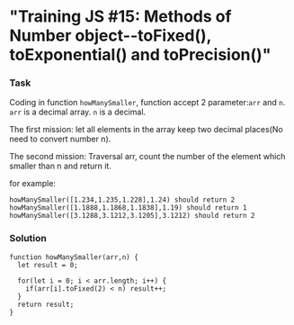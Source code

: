 # "Training JS #15: Methods of Number object--toFixed(), toExponential() and toPrecision()" #


### Task

>
Coding in function ```howManySmaller```, function accept 2 parameter:```arr``` and ```n```. ```arr``` is a decimal array. ```n``` is a decimal. 

The first mission: let all elements in the array keep two decimal places(No need to convert number n). 

The second mission: Traversal arr, count the number of the element which smaller than n and return it.

for example:

```
howManySmaller([1.234,1.235,1.228],1.24) should return 2
howManySmaller([1.1888,1.1868,1.1838],1.19) should return 1
howManySmaller([3.1288,3.1212,3.1205],3.1212) should return 2
```
>

### Solution

```
function howManySmaller(arr,n) {
  let result = 0;

  for(let i = 0; i < arr.length; i++) {
    if(arr[i].toFixed(2) < n) result++;             
  }
  return result; 
}
```
